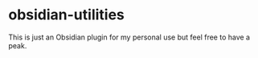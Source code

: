 # obsidian-utilities
This is just an Obsidian plugin for my personal use but feel free to have a peak.
